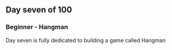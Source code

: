 ## Day seven of 100

### Beginner - Hangman 

Day seven is fully dedicated to building a game called Hangman